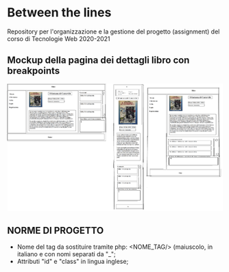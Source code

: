 # Between the lines
Repository per l'organizzazione e la gestione del progetto (assignment) del corso di Tecnologie Web 2020-2021

## Mockup della pagina dei dettagli libro con breakpoints
![Mockup mobile dettaglio libro](Mockup/dettaglio_libro_con_mobile.png?raw=true "Title")

## NORME DI PROGETTO
- Nome del tag da sostituire tramite php: <NOME_TAG/> (maiuscolo, in italiano e con nomi separati da "_";
- Attributi "id" e "class" in lingua inglese;